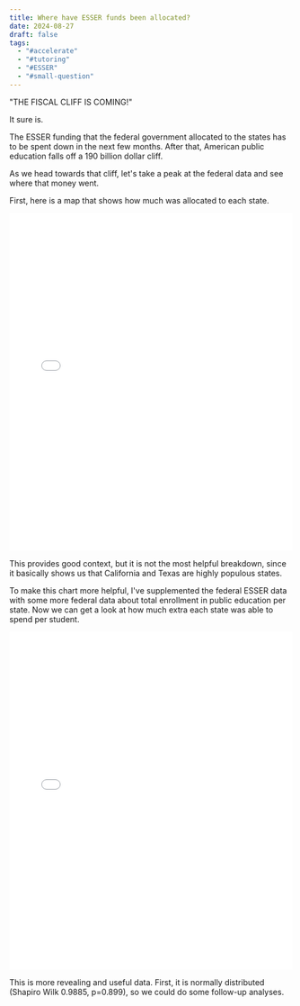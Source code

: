 ```yaml
---
title: Where have ESSER funds been allocated?
date: 2024-08-27
draft: false
tags:
  - "#accelerate"
  - "#tutoring"
  - "#ESSER"
  - "#small-question"
---
```

 
"THE FISCAL CLIFF IS COMING!" 

It sure is. 

The ESSER funding that the federal government allocated to the states has to be spent down in the next few months.  After that, American public education falls off a 190 billion dollar cliff.

As we head towards that cliff, let's take a peak at the federal data and see where that money went. 

First, here is a map that shows how much was allocated to each state.

<iframe src="state-esser-allocations.html" width="100%" height="600px" frameborder="0"></iframe>

This provides good context, but it is not the most helpful breakdown, since it basically shows us that California and Texas are highly populous states.

To make this chart more helpful, I've supplemented the federal ESSER data with some more federal data about total enrollment in public education per state. Now we can get a look at how much extra each state was able to spend per student.

<iframe src="state-esser-allocations-per-student" width="100%" height="600px" frameborder="0"></iframe>

This is more revealing and useful data. First, it is normally distributed (Shapiro Wilk 0.9885, p=0.899), so we could do some follow-up analyses. 
